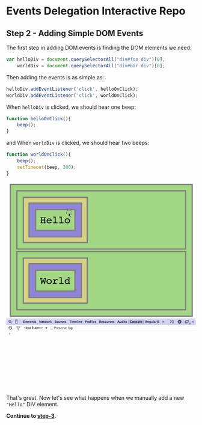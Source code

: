 # Events Delegation Interactive Repo

## Step 2 - Adding Simple DOM Events

The first step in adding DOM events is finding the DOM elements we need:

```Javascript
var helloDiv = document.querySelectorAll("div#foo div")[0],
    worldDiv = document.querySelectorAll("div#bar div")[0];
```

Then adding the events is as simple as:

```Javascript
helloDiv.addEventListener('click', helloOnClick);
worldDiv.addEventListener('click', worldOnClick);
```

When `helloDiv` is clicked, we should hear one beep:

```Javascript
function helloOnClick(){ 
    beep(); 
}
```

and When `worldDiv` is clicked, we should hear two beeps:

```Javascript
function worldOnClick(){ 
    beep();
    setTimeout(beep, 200);
}
```

![preview](assets/2.gif)

That's great. Now let's see what happens when we manually add a new `"Hello"`
DIV element.

__Continue to [step-3](../../tree/step-3).__
